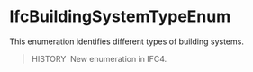 # IfcBuildingSystemTypeEnum

This enumeration identifies different types of building systems.

> HISTORY&nbsp; New enumeration in IFC4.
